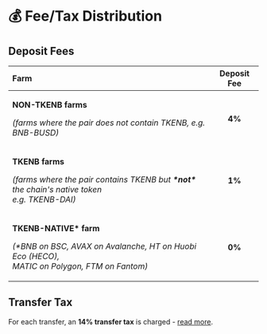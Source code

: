 # 💰 Fee/Tax Distribution

## Deposit Fees <a id="deposit-fee"></a>

<table>
  <thead>
    <tr>
      <th style="text-align:left">Farm</th>
      <th style="text-align:center">Deposit Fee</th>
    </tr>
  </thead>
  <tbody>
    <tr>
      <td style="text-align:left">
        <p><b>NON-TKENB farms</b>
        </p>
        <p><em>(farms where the pair does not contain TKENB, e.g. BNB-BUSD)</em>
        </p>
      </td>
      <td style="text-align:center"><b>4%</b>
      </td>
    </tr>
    <tr>
      <td style="text-align:left">
        <p><b>TKENB farms</b>
        </p>
        <p><em>(farms where the pair contains TKENB but <b>*not* </b>the chain&apos;s native token<br />e.g. TKENB-DAI)</em>
        </p>
      </td>
      <td style="text-align:center"><b>1%</b>
      </td>
    </tr>
    <tr>
      <td style="text-align:left">
        <p><b>TKENB-NATIVE* farm</b>
        </p>
        <p><em>(*BNB on BSC, AVAX on Avalanche, HT on Huobi Eco (HECO), <br />MATIC on Polygon, FTM on Fantom)</em>
        </p>
      </td>
      <td style="text-align:center"><b>0%</b>
      </td>
    </tr>
  </tbody>
</table>

## Transfer Tax <a id="transfer-tax"></a>

For each transfer, an **14% transfer tax** is charged - [read more](../tokenomics/tkenb.md).

